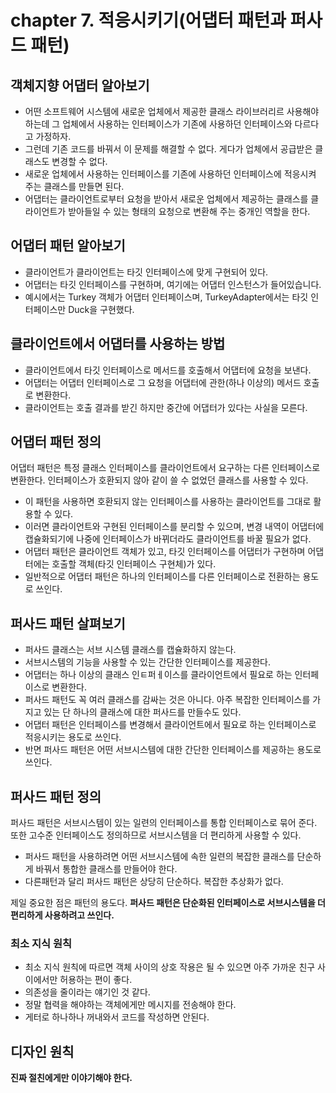 # chapter 7. 적응시키기(어댑터 패턴과 퍼사드 패턴)

## 객체지향 어댑터 알아보기

* 어떤 소프트웨어 시스템에 새로운 업체에서 제공한 클래스 라이브러리르 사용해야 하는데 그 업체에서 사용하는 인터페이스가 기존에 사용하던 인터페이스와 다르다고 가정하자.
* 그런데 기존 코드를 바꿔서 이 문제를 해결할 수 없다. 게다가 업체에서 공급받은 클래스도 변경할 수 없다.
* 새로운 업체에서 사용하는 인터페이스를 기존에 사용하던 인터페이스에 적응시켜 주는 클래스를 만들면 된다.
* 어댑터는 클라이언트로부터 요청을 받아서 새로운 업체에서 제공하는 클래스를 클라이언트가 받아들일 수 있는 형태의 요청으로 변환해 주는 중개인 역할을 한다.

## 어댑터 패턴 알아보기

* 클라이언트가 클라이언트는 타깃 인터페이스에 맞게 구현되어 있다.
* 어댑터는 타깃 인터페이스를 구현하며, 여기에는 어댑터 인스턴스가 들어있습니다.
* 예시에서는 Turkey 객체가 어댑터 인터페이스며, TurkeyAdapter에서는 타깃 인터페이스만 Duck을 구현했다.

## 클라이언트에서 어댑터를 사용하는 방법

* 클라이언트에서 타깃 인터페이스로 메서드를 호출해서 어댑터에 요청을 보낸다.
* 어댑터는 어댑터 인터페이스로 그 요청을 어댑터에 관한(하나 이상의) 메서드 호출로 변환한다.
* 클라이언트는 호출 결과를 받긴 하지만 중간에 어댑터가 있다는 사실을 모른다.

## 어댑터 패턴 정의

어댑터 패턴은 특정 클래스 인터페이스를 클라이언트에서 요구하는 다른 인터페이스로 변환한다. 인터페이스가 호환되지 않아 같이 쓸 수 없었던 클래스를 사용할 수 있다.

* 이 패턴을 사용하면 호환되지 않는 인터페이스를 사용하는 클라이언트를 그대로 활용할 수 있다.
* 이러면 클라이언트와 구현된 인터페이스를 분리할 수 있으며, 변경 내역이 어댑터에 캡슐화되기에 나중에 인터페이스가 바뀌더라도 클라이언트를 바꿀 필요가 없다.
* 어댑터 패턴은 클라이언트 객체가 있고, 타깃 인터페이스를 어댑터가 구현하며 어댑터에는 호출할 객체(타깃 인터페이스 구현체)가 있다.
* 일반적으로 어댑터 패턴은 하나의 인터페이스를 다른 인터페이스로 전환하는 용도로 쓰인다.

## 퍼사드 패턴 살펴보기

* 퍼사드 클래스는 서브 시스템 클래스를 캡슐화하지 않는다.
* 서브시스템의 기능을 사용할 수 있는 간단한 인터페이스를 제공한다.
* 어댑터는 하나 이상의 클래스 인ㅌ퍼ㅔ이스를 클라이언트에서 필요로 하는 인터페이스로 변환한다.
* 퍼사드 패턴도 꼭 여러 클래스를 감싸는 것은 아니다. 아주 복잡한 인터페이스를 가지고 있는 단 하나의 클래스에 대한 퍼사드를 만들수도 있다.
* 어댑터 패턴은 인터페이스를 변경해서 클라이언트에서 필요로 하는 인터페이스로 적응시키는 용도로 쓰인다.
* 반면 퍼사드 패턴은 어떤 서브시스템에 대한 간단한 인터페이스를 제공하는 용도로 쓰인다.

## 퍼사드 패턴 정의

퍼사드 패턴은 서브시스템이 있는 일련의 인터페이스를 통합 인터페이스로 묶어 준다. 또한 고수준 인터페이스도 정의하므로 서브시스템을 더 편리하게 사용할 수 있다.

* 퍼사드 패턴을 사용하려면 어떤 서브시스템에 속한 일련의 복잡한 클래스를 단순하게 바꿔서 통합한 클래스를 만들어야 한다.
* 다른패턴과 달리 퍼사드 패턴은 상당히 단순하다. 복잡한 추상화가 없다. 

제일 중요한 점은 패턴의 용도다. __퍼사드 패턴은 단순화된 인터페이스로 서브시스템을 더 편리하게 사용하려고 쓰인다.__


### 최소 지식 원칙

* 최소 지식 원칙에 따르면 객체 사이의 상호 작용은 될 수 있으면 아주 가까운 친구 사이에서만 허용하는 편이 좋다.
* 의존성을 줄이라는 얘기인 것 같다.
* 정말 협력을 해야하는 객체에게만 메시지를 전송해야 한다.
* 게터로 하나하나 꺼내와서 코드를 작성하면 안된다.

## 디자인 원칙
__진짜 절친에게만 이야기해야 한다.__


